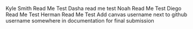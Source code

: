 Kyle Smith Read Me Test
Dasha read me test
Noah Read Me Test
Diego Read Me Test
Herman Read Me Test
Add canvas username next to github username somewhere in documentation for final submission 

